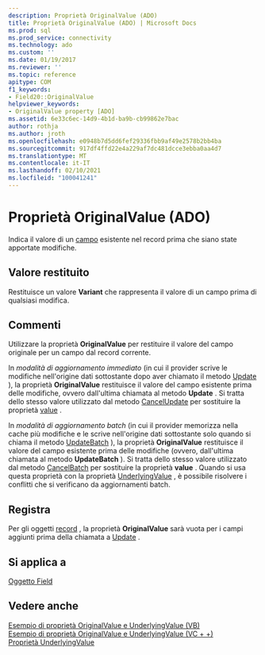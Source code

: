 ```yaml
---
description: Proprietà OriginalValue (ADO)
title: Proprietà OriginalValue (ADO) | Microsoft Docs
ms.prod: sql
ms.prod_service: connectivity
ms.technology: ado
ms.custom: ''
ms.date: 01/19/2017
ms.reviewer: ''
ms.topic: reference
apitype: COM
f1_keywords:
- Field20::OriginalValue
helpviewer_keywords:
- OriginalValue property [ADO]
ms.assetid: 6e33c6ec-14d9-4b1d-ba9b-cb99862e7bac
author: rothja
ms.author: jroth
ms.openlocfilehash: e0948b7d5dd6fef29336fbb9af49e2578b2bb4ba
ms.sourcegitcommit: 917df4ffd22e4a229af7dc481dcce3ebba0aa4d7
ms.translationtype: MT
ms.contentlocale: it-IT
ms.lasthandoff: 02/10/2021
ms.locfileid: "100041241"
---
```

# <a name="originalvalue-property-ado"></a>Proprietà OriginalValue (ADO)
Indica il valore di un [campo](./field-object.md) esistente nel record prima che siano state apportate modifiche.  
  
## <a name="return-value"></a>Valore restituito  
 Restituisce un valore **Variant** che rappresenta il valore di un campo prima di qualsiasi modifica.  
  
## <a name="remarks"></a>Commenti  
 Utilizzare la proprietà **OriginalValue** per restituire il valore del campo originale per un campo dal record corrente.  
  
 In *modalità di aggiornamento immediato* (in cui il provider scrive le modifiche nell'origine dati sottostante dopo aver chiamato il metodo [Update](./update-method.md) ), la proprietà **OriginalValue** restituisce il valore del campo esistente prima delle modifiche, ovvero dall'ultima chiamata al metodo **Update** . Si tratta dello stesso valore utilizzato dal metodo [CancelUpdate](./cancelupdate-method-ado.md) per sostituire la proprietà [value](./value-property-ado.md) .  
  
 In *modalità di aggiornamento batch* (in cui il provider memorizza nella cache più modifiche e le scrive nell'origine dati sottostante solo quando si chiama il metodo [UpdateBatch](./updatebatch-method.md) ), la proprietà **OriginalValue** restituisce il valore del campo esistente prima delle modifiche (ovvero, dall'ultima chiamata al metodo **UpdateBatch** ). Si tratta dello stesso valore utilizzato dal metodo [CancelBatch](./cancelbatch-method-ado.md) per sostituire la proprietà **value** . Quando si usa questa proprietà con la proprietà [UnderlyingValue](./underlyingvalue-property.md) , è possibile risolvere i conflitti che si verificano da aggiornamenti batch.  
  
## <a name="record"></a>Registra  
 Per gli oggetti [record](./record-object-ado.md) , la proprietà **OriginalValue** sarà vuota per i campi aggiunti prima della chiamata a [Update](./update-method.md) .  
  
## <a name="applies-to"></a>Si applica a  
 [Oggetto Field](./field-object.md)  
  
## <a name="see-also"></a>Vedere anche  
 [Esempio di proprietà OriginalValue e UnderlyingValue (VB)](./originalvalue-and-underlyingvalue-properties-example-vb.md)   
 [Esempio di proprietà OriginalValue e UnderlyingValue (VC + +)](./originalvalue-and-underlyingvalue-properties-example-vc.md)   
 [Proprietà UnderlyingValue](./underlyingvalue-property.md)